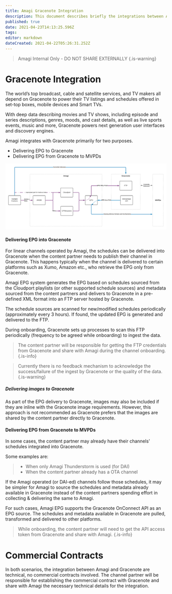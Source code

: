 ```yaml
---
title: Amagi Gracenote Integration
description: This document describes briefly the integrations between Amagi and Gracenote.
published: true
date: 2021-04-23T14:13:25.596Z
tags: 
editor: markdown
dateCreated: 2021-04-22T05:26:31.252Z
---
```


> Amagi Internal Only - DO NOT SHARE EXTERNALLY
{.is-warning}

# Gracenote Integration

The world’s top broadcast, cable and satellite services, and TV makers all depend on Gracenote to power their TV listings and schedules offered in set-top boxes, mobile devices and Smart TVs.

With deep data describing movies and TV shows, including episode and series descriptions, genres, moods, and cast details, as well as live sports events, music and more, Gracenote powers next generation user interfaces and discovery engines.

Amagi integrates with Gracenote primarily for two purposes.

- Delivering EPG to Gracenote 
- Delivering EPG from Gracenote to MVPDs

![amagi_gracenote_integrations.png](/amagi_gracenote_integrations.png)

#### Delivering EPG into Gracenote

For linear channels operated by Amagi, the schedules can be delivered into Gracenote when the content partner needs to publish their channel in Gracenote. This happens typically when the channel is delivered to certain platforms such as Xumo, Amazon etc., who retrieve the EPG only from Gracenote.

Amagi EPG system generates the EPG based on schedules sourced from the Cloudport playlists (or other supported schedule sources) and metadata sourced from the content partners and delivers to Gracenote in a pre-defined XML format into an FTP server hosted by Gracenote.

The schedule sources are scanned for new/modified schedules periodically (approximately every 3 hours). If found, the updated EPG is generated and delivered to the FTP. 

During onboarding, Gracenote sets up processes to scan this FTP periodically (frequency to be agreed while onboarding) to ingest the data. 

> The content partner will be responsible for getting the FTP credentials from Gracenote and share with Amagi during the channel onboarding.
{.is-info}

> Currently there is no feedback mechanism to acknowledge the success/failure of the ingest by Gracenote or the quality of the data.
{.is-warning}

##### Delivering images to Gracenote

As part of the EPG delivery to Gracenote, images may also be included if they are inline with the Gracenote image requirements. However, this approach is not recommended as Gracenote prefers that the images are shared by the content partner directly to Gracenote.

#### Delivering EPG from Gracenote to MVPDs

In some cases, the content partner may already have their channels' schedules integrated into Gracenote. 

Some examples are:
> - When only Amagi Thunderstorm is used (for DAI)
> - When the content partner already has a OTA channel

If the Amagi operated (or DAI-ed) channels follow those schedules, it may be simpler for Amagi to source the schedules and metadata already available in Gracenote instead of the content partners spending effort in collecting & delivering the same to Amagi. 

For such cases, Amagi EPG supports the Gracenote OnConnect API as an EPG source. The schedules and metadata available in Gracenote are pulled, transformed and delivered to other platforms.

> While onboarding, the content partner will need to get the API access token from Gracenote and share with Amagi. 
{.is-info}

# Commercial Contracts

In both scenarios, the integration between Amagi and Gracenote are technical, no commercial contracts involved. The channel partner will be responsible for establishing the commercial contract with Gracenote and share with Amagi the necessary technical details for the integration.
